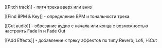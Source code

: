 
[[Pitch track]] - питч трека вверх или вниз

[[Find BPM & Key]] - определение BPM и тональности трека

[[Cut audio]] - обрезание аудио с начала или конца с возможностью настроить Fade In и Fade Out

[[Add Effects]] - добавление к треку эффектов по типу Reverb, Lofi, HiCut

